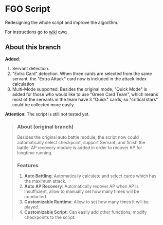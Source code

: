 # FGO Script

Redesigning the whole script and improve the algorithm. 

For instructions go to [wiki](https://github.com/Meowcolm024/FGO-One/wiki) qwq

## About this branch

__Added__:
1. Servant detection.
2. "Extra Card" detection. When three cards are selected from the same servant, the "Extra Attack"
card now is included in the attack index calculation
3. Multi-Mode supported. Besides the original mode, "Quick Mode" is added for those who would like to use 
"Green Card Team", which means most of the servants in the team have 3 "Quick" cards, so "critical stars" 
could be collected more easily.

__Attention__:
The script is still not tested yet.

> ### About (original branch)
> Besides the original auto battle module, the script now could
automatically select checkpoint, support Servant, and finish 
the battle. AP recovery module is added in order to recover 
AP for longtime running.
> ### Features
> 1. __Auto Battling__: Automatically calculate and select cards which has the maximum
attack.  
> 2. __Auto AP Recovery__: Automatically recover AP when AP is insufficient, allow to manually 
set how many times will be conducted.   
> 3. __Customizable Runtime__: Allow to set how many times it will be played.  
> 4. __Customizable Script__: Can easily add other functions, modify checkpoints to the script.
